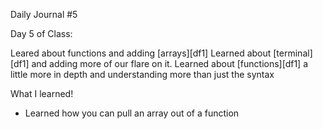 Daily Journal #5

Day 5 of Class:

Leared about functions and adding [arrays][df1]
Learned about [terminal][df1] and adding more of our flare on it.
Learned about [functions][df1] a little more in depth and understanding more than just the syntax

What I learned!

- Learned how you can pull an array out of a function
